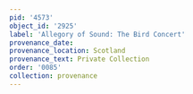 ```yaml
---
pid: '4573'
object_id: '2925'
label: 'Allegory of Sound: The Bird Concert'
provenance_date:
provenance_location: Scotland
provenance_text: Private Collection
order: '0085'
collection: provenance
---
```


